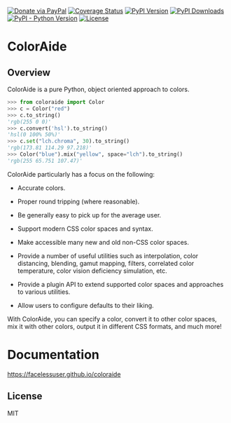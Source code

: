 [![Donate via PayPal][donate-image]][donate-link]
[![Coverage Status][codecov-image]][codecov-link]
[![PyPI Version][pypi-image]][pypi-link]
[![PyPI Downloads][pypi-down]][pypi-link]
[![PyPI - Python Version][python-image]][pypi-link]
[![License][license-image-mit]][license-link]

# ColorAide

## Overview

ColorAide is a pure Python, object oriented approach to colors.

```python
>>> from coloraide import Color
>>> c = Color("red")
>>> c.to_string()
'rgb(255 0 0)'
>>> c.convert('hsl').to_string()
'hsl(0 100% 50%)'
>>> c.set("lch.chroma", 30).to_string()
'rgb(173.81 114.29 97.218)'
>>> Color("blue").mix("yellow", space="lch").to_string()
'rgb(255 65.751 107.47)'
```

ColorAide particularly has a focus on the following:

- Accurate colors.

- Proper round tripping (where reasonable).

- Be generally easy to pick up for the average user.

- Support modern CSS color spaces and syntax.

- Make accessible many new and old non-CSS color spaces.

- Provide a number of useful utilities such as interpolation, color distancing, blending, gamut mapping, filters,
  correlated color temperature, color vision deficiency simulation, etc.

- Provide a plugin API to extend supported color spaces and approaches to various utilities.

- Allow users to configure defaults to their liking.

With ColorAide, you can specify a color, convert it to other color spaces, mix it with other colors, output it in
different CSS formats, and much more!

# Documentation

https://facelessuser.github.io/coloraide

## License

MIT

[codecov-image]: https://img.shields.io/codecov/c/github/facelessuser/coloraide/main.svg?logo=codecov&logoColor=aaaaaa&labelColor=333333
[codecov-link]: https://codecov.io/github/facelessuser/coloraide
[pypi-image]: https://img.shields.io/pypi/v/coloraide.svg?logo=pypi&logoColor=aaaaaa&labelColor=333333
[pypi-down]: https://img.shields.io/pypi/dm/coloraide.svg?logo=pypi&logoColor=aaaaaa&labelColor=333333
[pypi-link]: https://pypi.python.org/pypi/coloraide
[python-image]: https://img.shields.io/pypi/pyversions/coloraide?logo=python&logoColor=aaaaaa&labelColor=333333
[license-image-mit]: https://img.shields.io/badge/license-MIT-blue.svg?labelColor=333333
[license-link]: https://github.com/facelessuser/coloraide/blob/main/LICENSE.md
[donate-image]: https://img.shields.io/badge/Donate-PayPal-3fabd1?logo=paypal
[donate-link]: https://www.paypal.me/facelessuser
